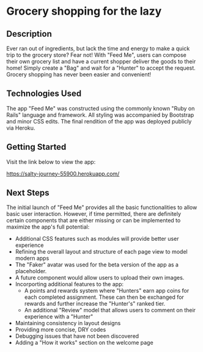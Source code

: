 Grocery shopping for the lazy
===============================
## Description
Ever ran out of ingredients, but lack the time and energy to make a quick
trip to the grocery store? Fear not! With "Feed Me", users can compose their
own grocery list and have a current shopper deliver the goods to their home!
Simply create a "Bag" and wait for a "Hunter" to accept the request. Grocery 
shopping has never been easier and convenient!

## Technologies Used
The app "Feed Me" was constructed using the commonly known "Ruby on Rails"
language and framework. All styling was accompanied by Bootstrap and minor 
CSS edits. The final rendition of the app was deployed publicly via Heroku.

## Getting Started
Visit the link below to view the app:

https://salty-journey-55900.herokuapp.com/

## Next Steps
The initial launch of "Feed Me" provides all the basic functionalities to allow basic user interaction.  However, if time permitted, there are definitely certain components that are either missing or can be implemented to maximize the app's full potential:
* Additional CSS features such as modules will provide better user experience
* Refining the overall layout and structure of each page view to model modern apps
* The "Faker" avatar was used for the beta version of the app as a placeholder.  
* A future component would allow users to upload their own images.
* Incorporting additional features to the app:
    * A points and rewards system where "Hunters" earn app coins for each completed assignment. These can then be exchanged for rewards and further increase the "Hunter's" ranked tier.
    * An additional "Review" model that allows users to comment on their experience with a "Hunter"
* Maintaining consistency in layout designs
* Providing more concise, DRY codes
* Debugging issues that have not been discovered
* Adding a "How it works" section on the welcome page




